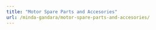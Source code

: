 ```yaml
---
title: "Motor Spare Parts and Accesories"
url: /minda-gandara/motor-spare-parts-and-accesories/
---
```

